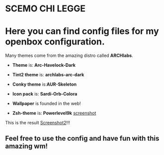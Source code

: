 # **SCEMO CHI LEGGE**

# Here you can find config files for my openbox configuration.

Many themes come from the amazing distro called **ARCHlabs**.

- **Theme** is: __Arc-Havelock-Dark__

- **Tint2 theme** is: __archlabs-arc-dark__

- **Conky theme** is:__AUR-Skeleton__

- **Icon pack** is: __Sardi-Orb-Colora__

- **Wallpaper** is founded in the web!

- **Zsh-theme** is: __Powerlevel9k__ [screenshot](terminal-openbox.png)

This is the result [Screenshot2](screenshot2.png)!!!

## Feel free to use the config and have fun with this amazing wm!
